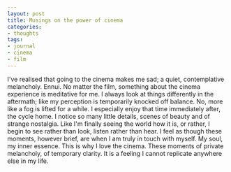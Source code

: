 ```yaml
---
layout: post
title: Musings on the power of cinema
categories:
- thoughts
tags:
- journal
- cinema
- film
---
```


I've realised that going to the cinema makes me sad; a quiet, contemplative melancholy. Ennui. No matter the film, something about the cinema experience is meditative for me. I always look at things differently in the aftermath; like my perception is temporarily knocked off balance. No, more like a fog is lifted for a while. I especially enjoy that time immediately after, the cycle home. I notice so many little details, scenes of beauty and of strange nostalgia. Like I'm finally seeing the world how it is, or rather, I begin to see rather than look, listen rather than hear. I feel as though these moments, however brief, are when I am truly in touch with myself. My soul, my inner essence. This is why I love the cinema. These moments of private melancholy, of temporary clarity. It is a feeling I cannot replicate anywhere else in my life.
